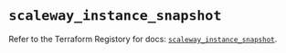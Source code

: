 # `scaleway_instance_snapshot`

Refer to the Terraform Registory for docs: [`scaleway_instance_snapshot`](https://registry.terraform.io/providers/scaleway/scaleway/2.19.0/docs/resources/instance_snapshot).
